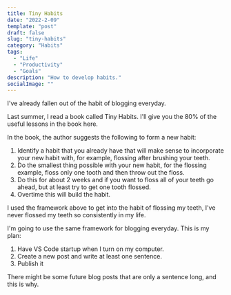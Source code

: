 ```yaml
---
title: Tiny Habits
date: "2022-2-09"
template: "post"
draft: false
slug: "tiny-habits"
category: "Habits"
tags:
  - "Life"
  - "Productivity"
  - "Goals"
description: "How to develop habits."
socialImage: ""
---
```


I've already fallen out of the habit of blogging everyday. 

Last summer, I read a book called Tiny Habits. I'll give you the 80% of the useful lessons in the book here. 

In the book, the author suggests the following to form a new habit:

1. Identify a habit that you already have that will make sense to incorporate your new habit with, for example, flossing after brushing your teeth. 
2. Do the smallest thing possible with your new habit, for the flossing example, floss only one tooth and then throw out the floss. 
3. Do this for about 2 weeks and if you want to floss all of your teeth go ahead, but at least try to get one tooth flossed. 
4. Overtime this will build the habit.

I used the framework above to get into the habit of flossing my teeth, I've never flossed my teeth so consistently in my life. 

I'm going to use the same framework for blogging everyday. This is my plan:

1. Have VS Code startup when I turn on my computer. 
2. Create a new post and write at least one sentence.
3. Publish it

There might be some future blog posts that are only a sentence long, and this is why. 